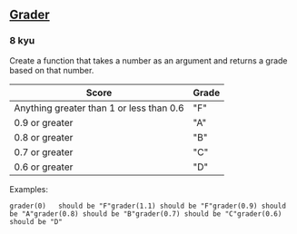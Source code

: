 <h2><a href=https://www.codewars.com/kata/53d16bd82578b1fb5b00128c/train/javascript target="_blank">Grader</a></h2><h3>8 kyu</h3><p>Create a function that takes a number as an argument and returns a grade based on that number.</p><table><thead><tr><th>Score</th><th>Grade</th></tr></thead><tbody><tr><td>Anything greater than 1 or less than 0.6</td><td>"F"</td></tr><tr><td>0.9 or greater</td><td>"A"</td></tr><tr><td>0.8 or greater</td><td>"B"</td></tr><tr><td>0.7 or greater</td><td>"C"</td></tr><tr><td>0.6 or greater</td><td>"D"</td></tr></tbody></table><p>Examples:</p><pre><code>grader(0)   should be "F"grader(1.1) should be "F"grader(0.9) should be "A"grader(0.8) should be "B"grader(0.7) should be "C"grader(0.6) should be "D"</code></pre>